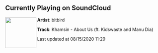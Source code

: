 ## Currently Playing on SoundCloud

[<img align="left" width="100" src="https://i1.sndcdn.com/artworks-C52Ga2waOOvbSZ0t-xb5JrA-t50x50.jpg">](https://soundcloud.com/bitbird/khamsin-about-us-ft-kidwaste-and-manu-dia)

**Artist**: bitbird 

**Track**: Khamsin - About Us (ft. Kidswaste and Manu Dia)

Last updated at 08/15/2020 11:29
